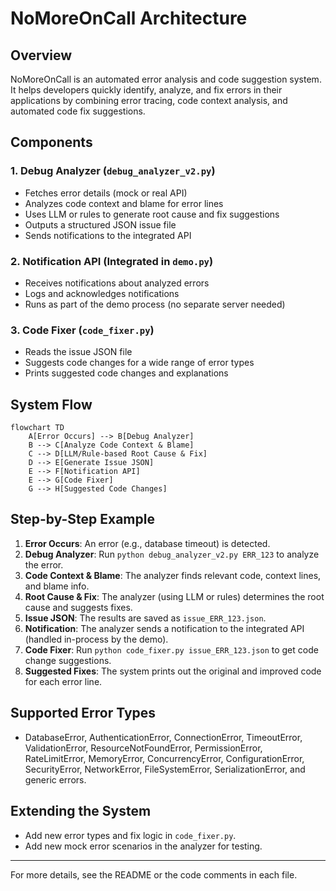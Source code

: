# NoMoreOnCall Architecture

## Overview
NoMoreOnCall is an automated error analysis and code suggestion system. It helps developers quickly identify, analyze, and fix errors in their applications by combining error tracing, code context analysis, and automated code fix suggestions.

## Components

### 1. Debug Analyzer (`debug_analyzer_v2.py`)
- Fetches error details (mock or real API)
- Analyzes code context and blame for error lines
- Uses LLM or rules to generate root cause and fix suggestions
- Outputs a structured JSON issue file
- Sends notifications to the integrated API

### 2. Notification API (Integrated in `demo.py`)
- Receives notifications about analyzed errors
- Logs and acknowledges notifications
- Runs as part of the demo process (no separate server needed)

### 3. Code Fixer (`code_fixer.py`)
- Reads the issue JSON file
- Suggests code changes for a wide range of error types
- Prints suggested code changes and explanations

## System Flow

```mermaid
flowchart TD
    A[Error Occurs] --> B[Debug Analyzer]
    B --> C[Analyze Code Context & Blame]
    C --> D[LLM/Rule-based Root Cause & Fix]
    D --> E[Generate Issue JSON]
    E --> F[Notification API]
    E --> G[Code Fixer]
    G --> H[Suggested Code Changes]
```

## Step-by-Step Example
1. **Error Occurs**: An error (e.g., database timeout) is detected.
2. **Debug Analyzer**: Run `python debug_analyzer_v2.py ERR_123` to analyze the error.
3. **Code Context & Blame**: The analyzer finds relevant code, context lines, and blame info.
4. **Root Cause & Fix**: The analyzer (using LLM or rules) determines the root cause and suggests fixes.
5. **Issue JSON**: The results are saved as `issue_ERR_123.json`.
6. **Notification**: The analyzer sends a notification to the integrated API (handled in-process by the demo).
7. **Code Fixer**: Run `python code_fixer.py issue_ERR_123.json` to get code change suggestions.
8. **Suggested Fixes**: The system prints out the original and improved code for each error line.

## Supported Error Types
- DatabaseError, AuthenticationError, ConnectionError, TimeoutError, ValidationError, ResourceNotFoundError, PermissionError, RateLimitError, MemoryError, ConcurrencyError, ConfigurationError, SecurityError, NetworkError, FileSystemError, SerializationError, and generic errors.

## Extending the System
- Add new error types and fix logic in `code_fixer.py`.
- Add new mock error scenarios in the analyzer for testing.

---

For more details, see the README or the code comments in each file. 